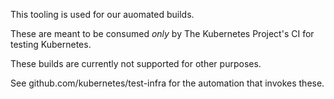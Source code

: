 This tooling is used for our auomated builds.

These are meant to be consumed *only* by The Kubernetes Project's CI for 
testing Kubernetes.

These builds are currently not supported for other purposes.

See github.com/kubernetes/test-infra for the automation that invokes these.
